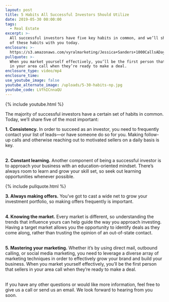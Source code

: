 ```yaml
---
layout: post
title: 5 Habits All Successful Investors Should Utilize
date: 2019-05-30 00:00:00
tags:
  - Real Estate
excerpt: >-
  All successful investors have five key habits in common, and we’ll share each
  of these habits with you today.
enclosure: >-
  https://s3.amazonaws.com/vyralmarketing/Jessica+Sanders+1000CallsADay/1000+Calls+A+Day-+5+Habits+All+Successful+Investors+Should+Utilize.mp4
pullquote: >-
  When you market yourself effectively, you’ll be the first person that sellers
  in your area call when they’re ready to make a deal.
enclosure_type: video/mp4
enclosure_time:
use_youtube_image: false
youtube_alternate_image: /uploads/5-30-habits-np.jpg
youtube_code: LVfhICnnaQU
---
```


{% include youtube.html %}

The majority of successful investors have a certain set of habits in common. Today, we’ll share five of the most important:

**1\. Consistency.** In order to succeed as an investor, you need to frequently contact your list of leads—or have someone do so for you. Making follow-up calls and otherwise reaching out to motivated sellers on a daily basis is key.

<br>**2\. Constant learning.** Another component of being a successful investor is to approach your business with an education-oriented mindset. There’s always room to learn and grow your skill set, so seek out learning opportunities whenever possible.

{% include pullquote.html %}

**3\. Always making offers.** You’ve got to cast a wide net to grow your investment portfolio, so making offers frequently is important.

<br>**4\. Knowing the market.** Every market is different, so understanding the trends that influence yours can help guide the way you approach investing. Having a target market allows you the opportunity to identify deals as they come along, rather than trusting the opinion of an out-of-state contact.

<br>**5\. Mastering your marketing.** Whether it’s by using direct mail, outbound calling, or social media marketing, you need to leverage a diverse array of marketing techniques in order to effectively grow your brand and build your business. When you market yourself effectively, you’ll be the first person that sellers in your area call when they’re ready to make a deal.

<br>If you have any other questions or would like more information, feel free to give us a call or send us an email. We look forward to hearing from you soon.